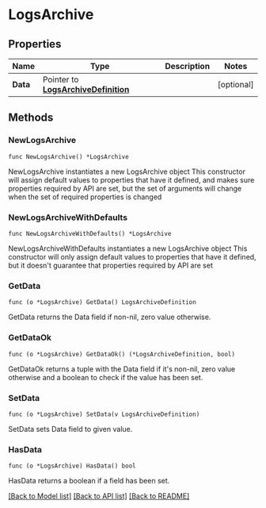 # LogsArchive

## Properties

Name | Type | Description | Notes
---- | ---- | ----------- | ------
**Data** | Pointer to [**LogsArchiveDefinition**](LogsArchiveDefinition.md) |  | [optional] 

## Methods

### NewLogsArchive

`func NewLogsArchive() *LogsArchive`

NewLogsArchive instantiates a new LogsArchive object
This constructor will assign default values to properties that have it defined,
and makes sure properties required by API are set, but the set of arguments
will change when the set of required properties is changed

### NewLogsArchiveWithDefaults

`func NewLogsArchiveWithDefaults() *LogsArchive`

NewLogsArchiveWithDefaults instantiates a new LogsArchive object
This constructor will only assign default values to properties that have it defined,
but it doesn't guarantee that properties required by API are set

### GetData

`func (o *LogsArchive) GetData() LogsArchiveDefinition`

GetData returns the Data field if non-nil, zero value otherwise.

### GetDataOk

`func (o *LogsArchive) GetDataOk() (*LogsArchiveDefinition, bool)`

GetDataOk returns a tuple with the Data field if it's non-nil, zero value otherwise
and a boolean to check if the value has been set.

### SetData

`func (o *LogsArchive) SetData(v LogsArchiveDefinition)`

SetData sets Data field to given value.

### HasData

`func (o *LogsArchive) HasData() bool`

HasData returns a boolean if a field has been set.


[[Back to Model list]](../README.md#documentation-for-models) [[Back to API list]](../README.md#documentation-for-api-endpoints) [[Back to README]](../README.md)


